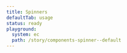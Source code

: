 ```yaml
---
title: Spinners
defaultTab: usage
status: ready
playground:
  system: ec
  path: /story/components-spinner--default
---
```

